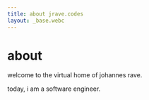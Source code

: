 ```yaml
---
title: about jrave.codes
layout: _base.webc
---
```


# about

welcome to the virtual home of johannes rave.

today, i am a software engineer.
